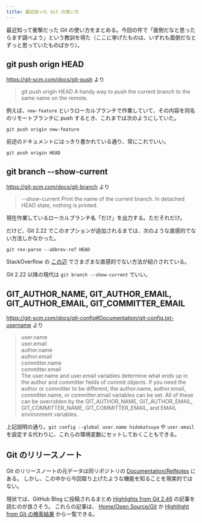 ```yaml
---
title: 最近知った Git の使い方
---
```


最近知って衝撃だった Git の使い方をまとめる。今回の件で「面倒だなと思ったらまず調べよう」という教訓を得た（ここに挙げたものは、いずれも面倒だなとずっと思っていたものばかり）。

## git push orign HEAD

https://git-scm.com/docs/git-push より

> git push origin HEAD
> A handy way to push the current branch to the same name on the remote.

例えば、`new-feature` というローカルブランチで作業していて、その内容を同名のリモートブランチに push するとき、これまでは次のようにしていた。
```
git push origin new-feature
```

前述のドキュメントにはっきり書かれている通り、常にこれでいい。
```
git push origin HEAD
```

## git branch --show-current

https://git-scm.com/docs/git-branch より

> --show-current
> Print the name of the current branch. In detached HEAD state, nothing is printed.

現在作業しているローカルブランチ名「だけ」を出力する。ただそれだけ。

だけど、Git 2.22 でこのオプションが追加されるまでは、次のような直感的でない方法しかなかった。
```
git rev-parse --abbrev-ref HEAD
```

StackOverflow の [この辺](https://stackoverflow.com/questions/6245570/how-do-i-get-the-current-branch-name-in-git) でさまざまな直感的でない方法が紹介されている。

Git 2.22 以降の現代は `git branch --show-current` でいい。

## GIT_AUTHOR_NAME, GIT_AUTHOR_EMAIL, GIT_AUTHOR_EMAIL, GIT_COMMITTER_EMAIL

https://git-scm.com/docs/git-config#Documentation/git-config.txt-username より

> user.name  
> user.email  
> author.name  
> author.email  
> committer.name  
> committer.email  
>   The user.name and user.email variables determine what ends up in the author and committer fields of commit objects. If you need the author or committer to be different, the author.name, author.email, committer.name, or committer.email variables can be set. All of these can be overridden by the GIT_AUTHOR_NAME, GIT_AUTHOR_EMAIL, GIT_COMMITTER_NAME, GIT_COMMITTER_EMAIL, and EMAIL environment variables.

上記説明の通り。`git config --global user.name hidakatsuya` や `user.email` を設定する代わりに、これらの環境変数にセットしておくこともできる。

## Git のリリースノート

Git のリリースノートの元データは同リポジトリの [Documentation/RelNotes](https://github.com/git/git/commits/master/Documentation/RelNotes) にある。
しかし、この中から今回取り上げたような機能を知ることを現実的ではない。

現状では、GitHub Blog に投稿されるまとめ [Highlights from Git 2.46](https://github.blog/open-source/git/highlights-from-git-2-46/) の記事を読むのが良さそう。
これらの記事は、 [Home/Open Source/Git](https://github.blog/open-source/git/) か [Hightlight from Git の検索結果](https://github.blog/?s=Highlights+from+Git) から一覧できる。

